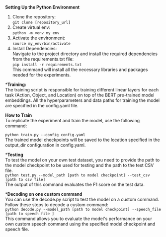 **Setting Up the Python Environment** <br>
1. Clone the repository: <br>
   ```git clone [repository_url]``` <br>
2. Create virtual env: <br>
   ```python -m venv my_env``` <br>
3. Activate the environment: <br>
   ```source my_env/bin/activate``` <br>
4. Install Dependencies: <br>
   Navigate to the project directory and install the required dependencies from the requirements.txt file: <br>
   ```pip install -r requirements.txt``` <br>
   This command will install all the necessary libraries and packages needed for the experiments. <br>

***Training:** <br>
The training script is responsible for training different linear layers for each task (Action, Object, and Location) on top of the BERT pre-trained model embeddings. All the hyperparameters and data paths for training the model are specified in the config.yaml file. <br>

**How to Train** <br>
To replicate the experiment and train the model, use the following command: <br>

```python train.py --config config.yaml ``` <br>
The trained model checkpoints will be saved to the location specified in the output_dir configuration in config.yaml. <br>

***Testing** <br>
To test the model on your own test dataset, you need to provide the path to the model checkpoint to be used for testing and the path to the test CSV file. <br>
```python test.py --model_path [path to model checkpoint] --test_csv [path to csv file] ``` <br>
The output of this command evaluates the F1 score on the test data. <br>

***Decoding on one custom command** <br>
You can use the decode.py script to test the model on a custom command. Follow these steps to decode a custom command: <br>
```python decode.py --model_path [path to model checkpoint] --speech_file [path to speech file ]``` <br>
This command allows you to evaluate the model's performance on your own custom speech command using the specified model checkpoint and speech file. <br>
